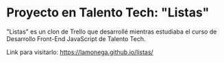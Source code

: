 # Proyecto en Talento Tech: "Listas"
"Listas" es un clon de Trello que desarrollé mientras estudiaba el curso de Desarrollo Front-End JavaScript de Talento Tech.

Link para visitarlo: https://lamonega.github.io/listas/
